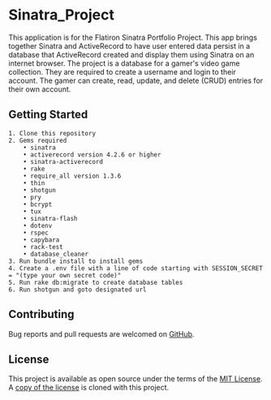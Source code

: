 # Sinatra_Project

This application is for the Flatiron Sinatra Portfolio Project. This app brings together Sinatra and ActiveRecord to have user entered data persist in a database that ActiveRecord created and display them using Sinatra on an internet browser. The project is a database for a gamer's video game collection. They are required to create a username and login to their account. The gamer can create, read, update, and delete (CRUD) entries for their own account.

## Getting Started

    1. Clone this repository
    2. Gems required
        • sinatra
        • activerecord version 4.2.6 or higher
        • sinatra-activerecord
        • rake
        • require_all version 1.3.6
        • thin
        • shotgun
        • pry
        • bcrypt
        • tux
        • sinatra-flash
        • dotenv
        • rspec
        • capybara
        • rack-test
        • database_cleaner
    3. Run bundle install to install gems
    4. Create a .env file with a line of code starting with SESSION_SECRET = "(type your own secret code)"
    5. Run rake db:migrate to create database tables
    6. Run shotgun and goto designated url

## Contributing

Bug reports and pull requests are welcomed on [GitHub](https://github.com/Dice-K39/Sinatra_Project).

## License

This project is available as open source under the terms of the [MIT License](https://opensource.org/licenses/MIT). A [copy of the license](/LICENSE) is cloned with this project.

